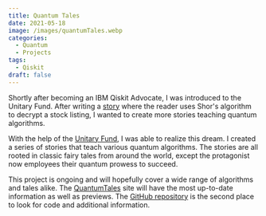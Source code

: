 ```yaml
---
title: Quantum Tales
date: 2021-05-18
image: /images/quantumTales.webp
categories:
  - Quantum
  - Projects
tags:
  - Qiskit
draft: false
---
```


Shortly after becoming an IBM Qiskit Advocate, I was introduced to the Unitary Fund. After writing a [story](https://link.medium.com/y1zFy6ThYhb) where the reader uses Shor's algorithm to decrypt a stock listing, I wanted to create more stories teaching quantum algorithms.

With the help of the [Unitary Fund](https://unitary.fund), I was able to realize this dream. I created a series of stories that teach various quantum algorithms. The stories are all rooted in classic fairy tales from around the world, except the protagonist now employees their quantum prowess to succeed.

This project is ongoing and will hopefully cover a wide range of algorithms and tales alike. The [QuantumTales](https://quantumtales.org) site will have the most up-to-date information as well as previews. The [GitHub repository](https://github.com/splch/quantum-tales/) is the second place to look for code and additional information.
